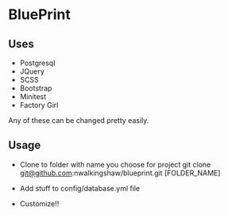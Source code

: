 BluePrint
=========

Uses
----

* Postgresql
* JQuery
* SCSS
* Bootstrap
* Minitest
* Factory Girl

Any of these can be changed pretty easily.

Usage
-----

* Clone to folder with name you choose for project
    git clone git@github.com:nwalkingshaw/blueprint.git [FOLDER_NAME]

* Add stuff to config/database.yml file
* Customize!!
